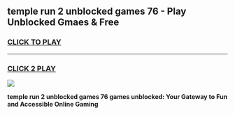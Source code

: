 
## temple run 2 unblocked games 76 - Play Unblocked Gmaes & Free
<h3>
<a href="https://news.freeplayer.one?title=temple_run_2_unblocked_games_76&ref=16F">CLICK TO PLAY</a></h3>
<hr>

<h3>
<a href="https://news.freeplayer.one?title=temple_run_2_unblocked_games_76&ref=16F">CLICK 2 PLAY</a>
  
</h3>

<a href="https://news.freeplayer.one?title=temple_run_2_unblocked_games_76&ref=16F/"><img src="https://clearcache.store/games.png"></a>


**temple run 2 unblocked games 76 games unblocked: Your Gateway to Fun and Accessible Online Gaming**
